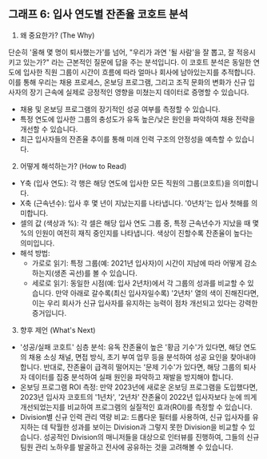## 그래프 6: 입사 연도별 잔존율 코호트 분석

1. 왜 중요한가? (The Why)

단순히 '올해 몇 명이 퇴사했는가'를 넘어, "우리가 과연 '될 사람'을 잘 뽑고, 잘 적응시키고 있는가?" 라는 근본적인 질문에 답을 주는 분석입니다. 이 코호트 분석은 동일한 연도에 입사한 직원 그룹이 시간이 흐름에 따라 얼마나 회사에 남아있는지를 추적합니다. 이를 통해 우리는 채용 프로세스, 온보딩 프로그램, 그리고 조직 문화의 변화가 신규 입사자의 장기 근속에 실제로 긍정적인 영향을 미쳤는지 데이터로 증명할 수 있습니다.

- 채용 및 온보딩 프로그램의 장기적인 성공 여부를 측정할 수 있습니다.
- 특정 연도에 입사한 그룹의 충성도가 유독 높은/낮은 원인을 파악하여 채용 전략을 개선할 수 있습니다.
- 최근 입사자들의 잔존율 추이를 통해 미래 인력 구조의 안정성을 예측할 수 있습니다.

2. 어떻게 해석하는가? (How to Read)

- Y축 (입사 연도): 각 행은 해당 연도에 입사한 모든 직원의 그룹(코호트)을 의미합니다.
- X축 (근속년수): 입사 후 몇 년이 지났는지를 나타냅니다. '0년차'는 입사 첫해를 의미합니다.
- 셀의 값 (색상과 %): 각 셀은 해당 입사 연도 그룹 중, 특정 근속년수가 지났을 때 몇 %의 인원이 여전히 재직 중인지를 나타냅니다. 색상이 진할수록 잔존율이 높다는 의미입니다.
- 해석 방법:
    - 가로로 읽기: 특정 그룹(예: 2021년 입사자)이 시간이 지남에 따라 어떻게 감소하는지(생존 곡선)를 볼 수 있습니다.
    - 세로로 읽기: 동일한 시점(예: 입사 2년차)에서 각 그룹의 성과를 비교할 수 있습니다. 만약 아래로 갈수록(최신 입사자일수록) '2년차' 열의 색이 진해진다면, 이는 우리 회사가 신규 입사자를 유지하는 능력이 점차 개선되고 있다는 강력한 증거입니다.

3. 향후 제언 (What's Next)

- '성공/실패 코호트' 심층 분석: 유독 잔존율이 높은 '황금 기수'가 있다면, 해당 연도의 채용 소싱 채널, 면접 방식, 초기 부여 업무 등을 분석하여 성공 요인을 찾아내야 합니다. 반대로, 잔존율이 급격히 떨어지는 '문제 기수'가 있다면, 해당 그룹의 퇴사자 데이터를 집중 분석하여 실패 원인을 파악하고 재발을 방지해야 합니다.
- 온보딩 프로그램 ROI 측정: 만약 2023년에 새로운 온보딩 프로그램을 도입했다면, 2023년 입사자 코호트의 '1년차', '2년차' 잔존율이 2022년 입사자보다 눈에 띄게 개선되었는지를 비교하여 프로그램의 실질적인 효과(ROI)를 측정할 수 있습니다.
- Division별 신규 인력 관리 역량 비교: 드롭다운 필터를 사용하여, 신규 입사자를 유지하는 데 탁월한 성과를 보이는 Division과 그렇지 못한 Division을 비교할 수 있습니다. 성공적인 Division의 매니저들을 대상으로 인터뷰를 진행하여, 그들의 신규 팀원 관리 노하우를 발굴하고 전사에 공유하는 것을 고려해볼 수 있습니다.